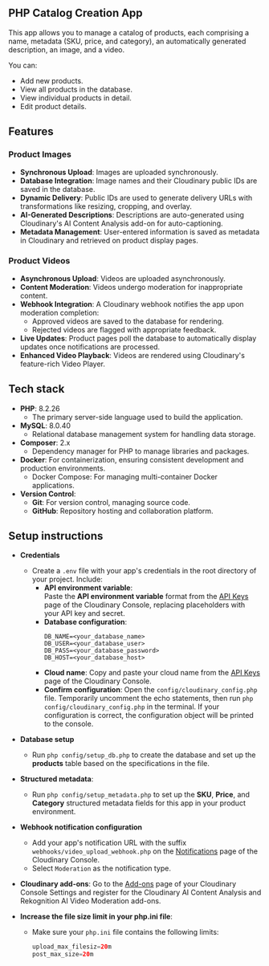 ## PHP Catalog Creation App

This app allows you to manage a catalog of products, each comprising a name, metadata (SKU, price, and category), an automatically generated description, an image, and a video.

You can:

* Add new products.
* View all products in the database.
* View individual products in detail.
* Edit product details.

## Features

### Product Images

* **Synchronous Upload**: Images are uploaded synchronously.
* **Database Integration**: Image names and their Cloudinary public IDs are saved in the database.
* **Dynamic Delivery**: Public IDs are used to generate delivery URLs with transformations like resizing, cropping, and overlay.
* **AI-Generated Descriptions**: Descriptions are auto-generated using Cloudinary's AI Content Analysis add-on for auto-captioning.
* **Metadata Management**: User-entered information is saved as metadata in Cloudinary and retrieved on product display pages.


### Product Videos

* **Asynchronous Upload**: Videos are uploaded asynchronously.
* **Content Moderation**: Videos undergo moderation for inappropriate content.
* **Webhook Integration**: A Cloudinary webhook notifies the app upon moderation completion:
    * Approved videos are saved to the database for rendering.
    * Rejected videos are flagged with appropriate feedback.
* **Live Updates**: Product pages poll the database to automatically display updates once notifications are processed.
* **Enhanced Video Playback**: Videos are rendered using Cloudinary's feature-rich Video Player.

## Tech stack

- **PHP**: 8.2.26
  - The primary server-side language used to build the application.
- **MySQL**: 8.0.40
  - Relational database management system for handling data storage.
- **Composer**: 2.x
  - Dependency manager for PHP to manage libraries and packages.
- **Docker**: For containerization, ensuring consistent development and production environments.
  - Docker Compose: For managing multi-container Docker applications.
- **Version Control**:
  - **Git**: For version control, managing source code.
  - **GitHub**: Repository hosting and collaboration platform.

## Setup instructions

* **Credentials**
  * Create a `.env` file with your app's credentials in the root directory of your project. Include:
    * **API environment variable**:<br/>Paste the **API environment variable** format from the [API Keys](https://console.cloudinary.com/settings/api-keys) page of the Cloudinary Console, replacing placeholders with your API key and secret.
    * **Database configuration**:
        ```
        DB_NAME=<your_database_name>
        DB_USER=<your_database_user>
        DB_PASS=<your_database_password>
        DB_HOST=<your_database_host>
        ```
    * **Cloud name**: Copy and paste your cloud name from the [API Keys](https://console.cloudinary.com/settings/api-keys) page of the Cloudinary Console.
    * **Confirm configuration**: Open the `config/cloudinary_config.php` file. Temporarily uncomment the echo statements, then run `php config/cloudinary_config.php` in the terminal. If your configuration is correct, the configuration object will be printed to the console.

* **Database setup**
  * Run `php config/setup_db.php` to create the database and set up the **products** table based on the specifications in the file.

* **Structured metadata**:
  * Run `php config/setup_metadata.php` to set up the **SKU**, **Price**, and **Category** structured metadata fields for this app in your product environment.
  
* **Webhook notification configuration**
  * Add your app's notification URL with the suffix `webhooks/video_upload_webhook.php` on the [Notifications](https://console.cloudinary.com/settings/webhooks) page of the Cloudinary Console.
  * Select `Moderation` as the notification type. 

* **Cloudinary add-ons**: Go to the [Add-ons](https://console.cloudinary.com/settings/addons) page of your Cloudinary Console Settings and register for the Cloudinary AI Content Analysis and Rekognition AI Video Moderation add-ons.

* **Increase the file size limit in your php.ini file**:
  * Make sure your `php.ini` file contains the following limits:
    ```php
    upload_max_filesiz=20m
    post_max_size=20m
    ```
